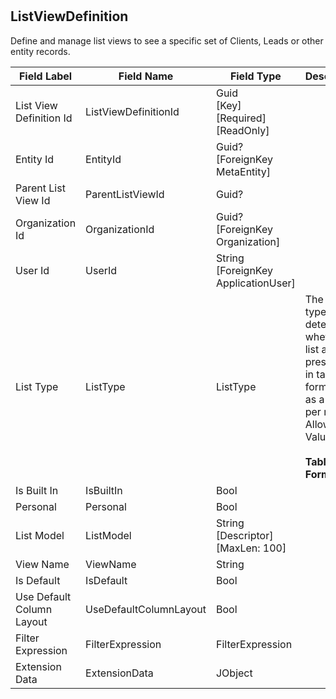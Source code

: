 # 


## ListViewDefinition
Define and manage list views to see a specific set of Clients, Leads or other entity records.

| Field Label | Field Name | Field Type | Description |  
| ---- | ---- | ---- | ---- |  
| List View Definition Id | ListViewDefinitionId | Guid<br/>  [Key]<br/>  [Required]<br/>  [ReadOnly] |  |  
| Entity Id | EntityId | Guid?<br/>  [ForeignKey MetaEntity] |  |  
| Parent List View Id | ParentListViewId | Guid? |  |  
| Organization Id | OrganizationId | Guid?<br/>  [ForeignKey Organization] |  |  
| User Id | UserId | String<br/>  [ForeignKey ApplicationUser] |  |  
| List Type | ListType | ListType | The list type determines whether the list as presented in tabular format or as a form per row. <br/>  Allowable Values: <br/>  <br/>  **Table**<br/>  **Form** |  
| Is Built In | IsBuiltIn | Bool |  |  
| Personal | Personal | Bool |  |  
| List Model | ListModel | String<br/>  [Descriptor]<br/>  [MaxLen: 100] |  |  
| View Name | ViewName | String |  |  
| Is Default | IsDefault | Bool |  |  
| Use Default Column Layout | UseDefaultColumnLayout | Bool |  |  
| Filter Expression | FilterExpression | FilterExpression |  |  
| Extension Data | ExtensionData | JObject |  |  

